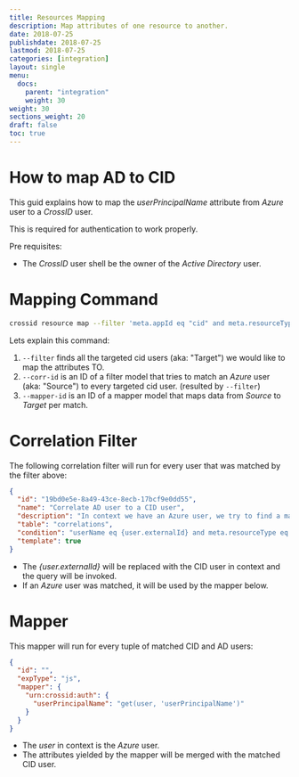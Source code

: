 ```yaml
---
title: Resources Mapping
description: Map attributes of one resource to another.
date: 2018-07-25
publishdate: 2018-07-25
lastmod: 2018-07-25
categories: [integration]
layout: single
menu:
  docs:
    parent: "integration"
    weight: 30
weight: 30
sections_weight: 20
draft: false
toc: true
---
```


# How to map AD to CID

This guid explains how to map the _userPrincipalName_ attribute from _Azure_ user to a _CrossID_ user.

This is required for authentication to work properly.

Pre requisites:

- The _CrossID_ user shell be the owner of the _Active Directory_ user.


# Mapping Command

```bash
crossid resource map --filter 'meta.appId eq "cid" and meta.resourceType eq "User" and active eq true' --corr-id 19bd0e5e-8a49-43ce-8ecb-17bcf9e0dd55 --mapper-id 6ec1f9ee-7074-4567-b8fc-f8668d445878
```

Lets explain this command:

1. `--filter` finds all the targeted cid users (aka: "Target") we would like to map the attributes TO.
1. `--corr-id` is an ID of a filter model that tries to match an _Azure_ user (aka: "Source") to every targeted cid user. (resulted by `--filter`)
1. `--mapper-id` is an ID of a mapper model that maps data from _Source_ to _Target_ per match.


# Correlation Filter

The following correlation filter will run for every user that was matched by the filter above:


```json
{
  "id": "19bd0e5e-8a49-43ce-8ecb-17bcf9e0dd55",
  "name": "Correlate AD user to a CID user",
  "description": "In context we have an Azure user, we try to find a matching CID user.",
  "table": "correlations",
  "condition": "userName eq {user.externalId} and meta.resourceType eq \"User\" and meta.appId eq \"cid\"",
  "template": true
}
```

- The _{user.externalId}_ will be replaced with the CID user in context and the query will be invoked.
- If an _Azure_ user was matched, it will be used by the mapper below.

# Mapper

This mapper will run for every tuple of matched CID and AD users: 


```json
{
  "id": "",
  "expType": "js",
  "mapper": {
    "urn:crossid:auth": {
      "userPrincipalName": "get(user, 'userPrincipalName')"
    }
  }
}
```

- The _user_ in context is the _Azure_ user.
- The attributes yielded by the mapper will be merged with the matched CID user.
